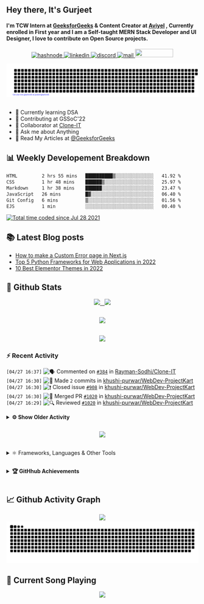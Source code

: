 ## Hey there, It's Gurjeet
#### I'm TCW Intern at [GeeksforGeeks](https://www.geeksforgeeks.org/) & Content Creator at [Aviyel](https://aviyel.com/discussions) , Currently enrolled in First year and I am a Self-taught MERN Stack Developer and UI Designer, I love to contribute on Open Source projects. 

<p align="center">
    <a href="https://gurjeet.hashnode.dev/" target="_blank">
    <img src="https://img.shields.io/badge/@gurjeetsingh-5C87FE?style=for-the-badge&logo=hashnode&logoColor=white" width="130" height="22" alt="hashnode">
    <a href="https://www.linkedin.com/in/gurjeet-singh-virdee-25a476199/" target="_blank">
    <img src="https://img.shields.io/badge/Gurjeet%20Singh%20Virdee-1976D2?style=for-the-badge&logo=linkedin&logoColor=white" width="150" height="22" alt="linkedin">
    <a href="https://discordapp.com/users/916597112882495510" target="_blank">
    <img src="https://img.shields.io/badge/@Guri-5865F2?style=for-the-badge&logo=discord&logoColor=white" width="80" height="22" alt="discord">
    <a href="https://leetcode.com/gurjeetsinghvirdee/" target="_blank">
    <img src="https://img.shields.io/badge/@gurjeetsinghvirdee-FFA116?style=for-the-badge&logo=leetcode&logoColor=white" width="150" height="22" alt="mail">
    <a href = "mailto: gurjeetsinghvirdee@gmail.com" target="_blank"><img src="https://img.shields.io/badge/Say, Hello-D74E43?style=for-the-badge&logo=gmail&logoColor=white" width="100" height="22"></a>
 </p>
 
<p align="center">
    <img src="https://github.com/gurjeetsinghvirdee/gurjeetsinghvirdee/blob/main/gitartwork.svg" />
</p>    
   
 
##         
        
<ul align="left">
  <li> 🏫 Currently learning DSA </li>
  <li> 💜 Contributing at GSSoC'22 </li>
  <li> 🤝 Collaborator at <a href="https://github.com/Rayman-Sodhi/Clone-IT"> Clone-IT </a></li>
  <li> 💬 Ask me about Anything </li>
  <li> 📕 Read My Articles at 
   <a href="https://auth.geeksforgeeks.org/user/gurjeetsinghvirdee/articles" target="_blank">@GeeksforGeeks</a>
 </li>
</ul>  
        
##        
  
## 📊 Weekly Developement Breakdown
  
<!--START_SECTION:waka-->

```text
HTML         2 hrs 55 mins   ██████████▒░░░░░░░░░░░░░░   41.92 %
CSS          1 hr 48 mins    ██████▒░░░░░░░░░░░░░░░░░░   25.97 %
Markdown     1 hr 38 mins    ██████░░░░░░░░░░░░░░░░░░░   23.47 %
JavaScript   26 mins         █▓░░░░░░░░░░░░░░░░░░░░░░░   06.40 %
Git Config   6 mins          ▒░░░░░░░░░░░░░░░░░░░░░░░░   01.56 %
EJS          1 min           ░░░░░░░░░░░░░░░░░░░░░░░░░   00.40 %
```

<!--END_SECTION:waka--> 

<a href="https://wakatime.com/@ff7098eb-56b3-4619-bbbb-86aad0fce365"><img src="https://wakatime.com/badge/user/ff7098eb-56b3-4619-bbbb-86aad0fce365.svg?style=for-the-badge" alt="Total time coded since Jul 28 2021" /></a>
  
    
## 📚 Latest Blog posts
<!-- BLOG-POST-LIST:START -->
- [How to make a Custom Error page in Next.js](https://gurjeet.hashnode.dev/how-to-make-a-custom-error-page-in-nextjs)
- [Top 5 Python Frameworks for Web Applications in 2022](https://gurjeet.hashnode.dev/top-5-python-frameworks-for-web-applications-in-2022)
- [10 Best Elementor Themes in 2022](https://gurjeet.hashnode.dev/10-best-elementor-themes-in-2022)
<!-- BLOG-POST-LIST:END -->  
  
##
        
## 💫 Github Stats
        
<div align="center">
 <a href="https://github-readme-streak-stats.herokuapp.com/?user=gurjeetsinghvirdee&theme=synthwave" target="_blank">
   <img width="45%" src="https://github-readme-streak-stats.herokuapp.com/?user=gurjeetsinghvirdee&theme=synthwave" /> &nbsp;
 </a>
    
 <a href="https://github-readme-stats.vercel.app/api?username=gurjeetsinghvirdee&show_icons=true&theme=synthwave&include_all_commits=true" target="_blank">
  <img width="45%" src="https://github-readme-stats.vercel.app/api?username=gurjeetsinghvirdee&show_icons=true&theme=synthwave&include_all_commits=true" />
 </a>
</div>      
  
##
        
<div align="center">
   <a href="https://github-readme-stats.vercel.app/api/top-langs/?username=gurjeetsinghvirdee&layout=compact&hide=html&theme=synthwave" target="_blank">
       <img width="43%" src="https://github-readme-stats.vercel.app/api/top-langs/?username=gurjeetsinghvirdee&layout=compact&&theme=synthwave" />  
   </a> 
</div>   

##        
  
<p align="center">
  <img src="https://github-profile-summary-cards.vercel.app/api/cards/profile-details?username=gurjeetsinghvirdee&theme=dracula&hide_border=true" />
</p>
        
### ⚡ Recent Activity     
        
<!--START_SECTION:activity-->  
`[04/27 16:37]` <img alt="🗣" src="https://github.com/cheesits456/github-activity-readme/raw/master/icons/comment.png" align="top" height="18"> Commented on [`#384`](https://github.com//Rayman-Sodhi/Clone-IT/issues/384 'Food Panda Website Clone') in [Rayman-Sodhi/Clone-IT](https://github.com/Rayman-Sodhi/Clone-IT)  
`[04/27 16:30]` <img alt="📝" src="https://github.com/cheesits456/github-activity-readme/raw/master/icons/commit.png" align="top" height="18"> Made `2` commits in [khushi-purwar/WebDev-ProjectKart](https://github.com/khushi-purwar/WebDev-ProjectKart)  
`[04/27 16:30]` <img alt="❗️" src="https://github.com/cheesits456/github-activity-readme/raw/master/icons/issue.png" align="top" height="18"> Closed issue [`#908`](https://github.com//khushi-purwar/WebDev-ProjectKart/issues/908 'Coursera Clone') in [khushi-purwar/WebDev-ProjectKart](https://github.com/khushi-purwar/WebDev-ProjectKart)  
`[04/27 16:30]` <img alt="🎉" src="https://github.com/cheesits456/github-activity-readme/raw/master/icons/merge.png" align="top" height="18"> Merged PR [`#1020`](https://github.com//khushi-purwar/WebDev-ProjectKart/pull/1020 'Added Coursera_Clone Files') in [khushi-purwar/WebDev-ProjectKart](https://github.com/khushi-purwar/WebDev-ProjectKart)  
`[04/27 16:29]` <img alt="🔍" src="https://github.com/cheesits456/github-activity-readme/raw/master/icons/review.png" align="top" height="18"> Reviewed [`#1020`](https://github.com//khushi-purwar/WebDev-ProjectKart/pull/1020 'Added Coursera_Clone Files') in [khushi-purwar/WebDev-ProjectKart](https://github.com/khushi-purwar/WebDev-ProjectKart)  

<details><summary><b> ⚙️ Show Older Activity</b></summary>

`[04/27 16:00]` <img alt="📝" src="https://github.com/cheesits456/github-activity-readme/raw/master/icons/commit.png" align="top" height="18"> Made `3` commits in [khushi-purwar/WebDev-ProjectKart](https://github.com/khushi-purwar/WebDev-ProjectKart)  
`[04/27 16:00]` <img alt="❗️" src="https://github.com/cheesits456/github-activity-readme/raw/master/icons/issue.png" align="top" height="18"> Closed issue [`#1001`](https://github.com//khushi-purwar/WebDev-ProjectKart/issues/1001 'online group chat application') in [khushi-purwar/WebDev-ProjectKart](https://github.com/khushi-purwar/WebDev-ProjectKart)  
`[04/27 16:00]` <img alt="🎉" src="https://github.com/cheesits456/github-activity-readme/raw/master/icons/merge.png" align="top" height="18"> Merged PR [`#1016`](https://github.com//khushi-purwar/WebDev-ProjectKart/pull/1016 'Realtime web chat application') in [khushi-purwar/WebDev-ProjectKart](https://github.com/khushi-purwar/WebDev-ProjectKart)  
`[04/27 15:59]` <img alt="🔍" src="https://github.com/cheesits456/github-activity-readme/raw/master/icons/review.png" align="top" height="18"> Reviewed [`#1016`](https://github.com//khushi-purwar/WebDev-ProjectKart/pull/1016 'Realtime web chat application') in [khushi-purwar/WebDev-ProjectKart](https://github.com/khushi-purwar/WebDev-ProjectKart)  
`[04/27 15:53]` <img alt="📝" src="https://github.com/cheesits456/github-activity-readme/raw/master/icons/commit.png" align="top" height="18"> Made `10` commits in [khushi-purwar/WebDev-ProjectKart](https://github.com/khushi-purwar/WebDev-ProjectKart)  
`[04/27 15:53]` <img alt="❗️" src="https://github.com/cheesits456/github-activity-readme/raw/master/icons/issue.png" align="top" height="18"> Closed issue [`#979`](https://github.com//khushi-purwar/WebDev-ProjectKart/issues/979 'Image-editor in JavaScript') in [khushi-purwar/WebDev-ProjectKart](https://github.com/khushi-purwar/WebDev-ProjectKart)  
`[04/27 15:53]` <img alt="🎉" src="https://github.com/cheesits456/github-activity-readme/raw/master/icons/merge.png" align="top" height="18"> Merged PR [`#1006`](https://github.com//khushi-purwar/WebDev-ProjectKart/pull/1006 'Image-Editor-In JS') in [khushi-purwar/WebDev-ProjectKart](https://github.com/khushi-purwar/WebDev-ProjectKart)  
`[04/27 15:52]` <img alt="🔍" src="https://github.com/cheesits456/github-activity-readme/raw/master/icons/review.png" align="top" height="18"> Reviewed [`#1006`](https://github.com//khushi-purwar/WebDev-ProjectKart/pull/1006 'Image-Editor-In JS') in [khushi-purwar/WebDev-ProjectKart](https://github.com/khushi-purwar/WebDev-ProjectKart)  
`[04/27 15:52]` <img alt="❌" src="https://github.com/cheesits456/github-activity-readme/raw/master/icons/pr-close.png" align="top" height="18"> Reopened PR [`#1006`](https://github.com//khushi-purwar/WebDev-ProjectKart/pull/1006 'Image-Editor-In JS') in [khushi-purwar/WebDev-ProjectKart](https://github.com/khushi-purwar/WebDev-ProjectKart)  
`[04/27 06:05]` <img alt="📝" src="https://github.com/cheesits456/github-activity-readme/raw/master/icons/commit.png" align="top" height="18"> Made `2` commits in [khushi-purwar/WebDev-ProjectKart](https://github.com/khushi-purwar/WebDev-ProjectKart)  
`[04/27 06:05]` <img alt="🎉" src="https://github.com/cheesits456/github-activity-readme/raw/master/icons/merge.png" align="top" height="18"> Merged PR [`#1013`](https://github.com//khushi-purwar/WebDev-ProjectKart/pull/1013 'feat: thumbnail downloader added') in [khushi-purwar/WebDev-ProjectKart](https://github.com/khushi-purwar/WebDev-ProjectKart)  
`[04/27 06:05]` <img alt="❗️" src="https://github.com/cheesits456/github-activity-readme/raw/master/icons/issue.png" align="top" height="18"> Closed issue [`#1005`](https://github.com//khushi-purwar/WebDev-ProjectKart/issues/1005 'YouTube Thumbnail Downloader') in [khushi-purwar/WebDev-ProjectKart](https://github.com/khushi-purwar/WebDev-ProjectKart)  
`[04/27 06:05]` <img alt="🔍" src="https://github.com/cheesits456/github-activity-readme/raw/master/icons/review.png" align="top" height="18"> Reviewed [`#1013`](https://github.com//khushi-purwar/WebDev-ProjectKart/pull/1013 'feat: thumbnail downloader added') in [khushi-purwar/WebDev-ProjectKart](https://github.com/khushi-purwar/WebDev-ProjectKart)  
`[04/27 06:02]` <img alt="📝" src="https://github.com/cheesits456/github-activity-readme/raw/master/icons/commit.png" align="top" height="18"> Made `11` commits in [khushi-purwar/WebDev-ProjectKart](https://github.com/khushi-purwar/WebDev-ProjectKart)  
`[04/27 06:02]` <img alt="🎉" src="https://github.com/cheesits456/github-activity-readme/raw/master/icons/merge.png" align="top" height="18"> Merged PR [`#1012`](https://github.com//khushi-purwar/WebDev-ProjectKart/pull/1012 'Added Armstrong Number Checker') in [khushi-purwar/WebDev-ProjectKart](https://github.com/khushi-purwar/WebDev-ProjectKart)  
`[04/27 06:02]` <img alt="❗️" src="https://github.com/cheesits456/github-activity-readme/raw/master/icons/issue.png" align="top" height="18"> Closed issue [`#991`](https://github.com//khushi-purwar/WebDev-ProjectKart/issues/991 'Adding an Armstrong Number Checker') in [khushi-purwar/WebDev-ProjectKart](https://github.com/khushi-purwar/WebDev-ProjectKart)  
`[04/27 06:02]` <img alt="🔍" src="https://github.com/cheesits456/github-activity-readme/raw/master/icons/review.png" align="top" height="18"> Reviewed [`#1012`](https://github.com//khushi-purwar/WebDev-ProjectKart/pull/1012 'Added Armstrong Number Checker') in [khushi-purwar/WebDev-ProjectKart](https://github.com/khushi-purwar/WebDev-ProjectKart)  
`[04/27 05:04]` <img alt="🗣" src="https://github.com/cheesits456/github-activity-readme/raw/master/icons/comment.png" align="top" height="18"> Commented on [`#640`](https://github.com//khushi-purwar/WebDev-ProjectKart/issues/640 'Added Video Player') in [khushi-purwar/WebDev-ProjectKart](https://github.com/khushi-purwar/WebDev-ProjectKart)  
`[04/27 04:48]` <img alt="❗️" src="https://github.com/cheesits456/github-activity-readme/raw/master/icons/issue.png" align="top" height="18"> Opened issue [`#34`](https://github.com//ZeroOctave/ZeroOctave.github.io/issues/34 'Please invite me to the GitHub Community Organization') in [ZeroOctave/ZeroOctave.github.io](https://github.com/ZeroOctave/ZeroOctave.github.io)  
`[04/26 22:35]` <img alt="📝" src="https://github.com/cheesits456/github-activity-readme/raw/master/icons/commit.png" align="top" height="18"> Made `23` commits in [gurjeetsinghvirdee/gssoc-website-new](https://github.com/gurjeetsinghvirdee/gssoc-website-new)  
`[04/26 22:29]` <img alt="✅" src="https://github.com/cheesits456/github-activity-readme/raw/master/icons/pr-open.png" align="top" height="18"> Opened PR [`#82`](https://github.com//girlscript/gssoc-website-new/pull/82 'Created Blog page') in [girlscript/gssoc-website-new](https://github.com/girlscript/gssoc-website-new)  
`[04/26 22:27]` <img alt="📝" src="https://github.com/cheesits456/github-activity-readme/raw/master/icons/commit.png" align="top" height="18"> Made `1` commit in [gurjeetsinghvirdee/gssoc-website-new](https://github.com/gurjeetsinghvirdee/gssoc-website-new)  
`[04/26 22:26]` <img alt="📂" src="https://github.com/cheesits456/github-activity-readme/raw/master/icons/create-branch.png" align="top" height="18"> Created branch [`blog`](https://github.com/gurjeetsinghvirdee/gssoc-website-new/tree/blog) in [gurjeetsinghvirdee/gssoc-website-new](https://github.com/gurjeetsinghvirdee/gssoc-website-new)  
`[04/26 20:44]` <img alt="✅" src="https://github.com/cheesits456/github-activity-readme/raw/master/icons/pr-open.png" align="top" height="18"> Opened PR [`#94`](https://github.com//geekymeeky/e-bureau/pull/94 'Chatbot Added') in [geekymeeky/e-bureau](https://github.com/geekymeeky/e-bureau)  
`[04/26 20:40]` <img alt="📂" src="https://github.com/cheesits456/github-activity-readme/raw/master/icons/create-branch.png" align="top" height="18"> Created branch [`patch-chat`](https://github.com/gurjeetsinghvirdee/e-bureau/tree/patch-chat) in [gurjeetsinghvirdee/e-bureau](https://github.com/gurjeetsinghvirdee/e-bureau)  
`[04/26 20:09]` <img alt="📝" src="https://github.com/cheesits456/github-activity-readme/raw/master/icons/commit.png" align="top" height="18"> Made `8` commits in [gurjeetsinghvirdee/gssoc-website-new](https://github.com/gurjeetsinghvirdee/gssoc-website-new)  
`[04/26 19:57]` <img alt="📝" src="https://github.com/cheesits456/github-activity-readme/raw/master/icons/commit.png" align="top" height="18"> Made `2` commits in [gurjeetsinghvirdee/e-bureau](https://github.com/gurjeetsinghvirdee/e-bureau)  
`[04/26 19:57]` <img alt="🎉" src="https://github.com/cheesits456/github-activity-readme/raw/master/icons/merge.png" align="top" height="18"> Merged PR [`#1`](https://github.com//gurjeetsinghvirdee/e-bureau/pull/1 '[ImgBot] Optimize images') in [gurjeetsinghvirdee/e-bureau](https://github.com/gurjeetsinghvirdee/e-bureau)  
`[04/26 19:53]` <img alt="📝" src="https://github.com/cheesits456/github-activity-readme/raw/master/icons/commit.png" align="top" height="18"> Made `6` commits in [gurjeetsinghvirdee/e-bureau](https://github.com/gurjeetsinghvirdee/e-bureau)  
`[04/26 19:12]` <img alt="🗣" src="https://github.com/cheesits456/github-activity-readme/raw/master/icons/comment.png" align="top" height="18"> Commented on [`#132`](https://github.com//Rayman-Sodhi/Clone-IT/issues/132 'Behance clone') in [Rayman-Sodhi/Clone-IT](https://github.com/Rayman-Sodhi/Clone-IT)  
`[04/26 19:01]` <img alt="🗣" src="https://github.com/cheesits456/github-activity-readme/raw/master/icons/comment.png" align="top" height="18"> Commented on [`#640`](https://github.com//khushi-purwar/WebDev-ProjectKart/issues/640 'Added Video Player') in [khushi-purwar/WebDev-ProjectKart](https://github.com/khushi-purwar/WebDev-ProjectKart)  
`[04/26 18:31]` <img alt="🗣" src="https://github.com/cheesits456/github-activity-readme/raw/master/icons/comment.png" align="top" height="18"> Commented on [`#1011`](https://github.com//khushi-purwar/WebDev-ProjectKart/issues/1011 'files added') in [khushi-purwar/WebDev-ProjectKart](https://github.com/khushi-purwar/WebDev-ProjectKart)  
`[04/26 18:31]` <img alt="📝" src="https://github.com/cheesits456/github-activity-readme/raw/master/icons/commit.png" align="top" height="18"> Made `1` commit in [gurjeetsinghvirdee/WebDev-ProjectKart](https://github.com/gurjeetsinghvirdee/WebDev-ProjectKart)  
`[04/26 18:29]` <img alt="✅" src="https://github.com/cheesits456/github-activity-readme/raw/master/icons/pr-open.png" align="top" height="18"> Opened PR [`#1011`](https://github.com//khushi-purwar/WebDev-ProjectKart/pull/1011 'files added') in [khushi-purwar/WebDev-ProjectKart](https://github.com/khushi-purwar/WebDev-ProjectKart)  
`[04/26 18:26]` <img alt="🗣" src="https://github.com/cheesits456/github-activity-readme/raw/master/icons/comment.png" align="top" height="18"> Commented on [`#1010`](https://github.com//khushi-purwar/WebDev-ProjectKart/issues/1010 'Pluralsight Clone') in [khushi-purwar/WebDev-ProjectKart](https://github.com/khushi-purwar/WebDev-ProjectKart)  
`[04/26 18:26]` <img alt="❗️" src="https://github.com/cheesits456/github-activity-readme/raw/master/icons/issue.png" align="top" height="18"> Opened issue [`#1010`](https://github.com//khushi-purwar/WebDev-ProjectKart/issues/1010 'Pluralsight Clone') in [khushi-purwar/WebDev-ProjectKart](https://github.com/khushi-purwar/WebDev-ProjectKart)  
`[04/26 18:25]` <img alt="📂" src="https://github.com/cheesits456/github-activity-readme/raw/master/icons/create-branch.png" align="top" height="18"> Created branch [`patch_plural`](https://github.com/gurjeetsinghvirdee/WebDev-ProjectKart/tree/patch_plural) in [gurjeetsinghvirdee/WebDev-ProjectKart](https://github.com/gurjeetsinghvirdee/WebDev-ProjectKart)  
`[04/26 18:09]` <img alt="📂" src="https://github.com/cheesits456/github-activity-readme/raw/master/icons/create-branch.png" align="top" height="18"> Created branch [`pluralsight`](https://github.com/gurjeetsinghvirdee/WebDev-ProjectKart/tree/pluralsight) in [gurjeetsinghvirdee/WebDev-ProjectKart](https://github.com/gurjeetsinghvirdee/WebDev-ProjectKart)  
`[04/26 17:55]` <img alt="📝" src="https://github.com/cheesits456/github-activity-readme/raw/master/icons/commit.png" align="top" height="18"> Made `14` commits in [gurjeetsinghvirdee/WebDev-ProjectKart](https://github.com/gurjeetsinghvirdee/WebDev-ProjectKart)  
`[04/26 16:33]` <img alt="🗣" src="https://github.com/cheesits456/github-activity-readme/raw/master/icons/comment.png" align="top" height="18"> Commented on [`#1006`](https://github.com//khushi-purwar/WebDev-ProjectKart/issues/1006 'Image-Editor-In JS') in [khushi-purwar/WebDev-ProjectKart](https://github.com/khushi-purwar/WebDev-ProjectKart)  
`[04/26 16:32]` <img alt="📝" src="https://github.com/cheesits456/github-activity-readme/raw/master/icons/commit.png" align="top" height="18"> Made `2` commits in [khushi-purwar/WebDev-ProjectKart](https://github.com/khushi-purwar/WebDev-ProjectKart)  
`[04/26 16:32]` <img alt="🎉" src="https://github.com/cheesits456/github-activity-readme/raw/master/icons/merge.png" align="top" height="18"> Merged PR [`#1008`](https://github.com//khushi-purwar/WebDev-ProjectKart/pull/1008 'adding epic playlist') in [khushi-purwar/WebDev-ProjectKart](https://github.com/khushi-purwar/WebDev-ProjectKart)  
`[04/26 16:32]` <img alt="❗️" src="https://github.com/cheesits456/github-activity-readme/raw/master/icons/issue.png" align="top" height="18"> Closed issue [`#987`](https://github.com//khushi-purwar/WebDev-ProjectKart/issues/987 'Epic Playlist') in [khushi-purwar/WebDev-ProjectKart](https://github.com/khushi-purwar/WebDev-ProjectKart)  
`[04/26 16:32]` <img alt="🔍" src="https://github.com/cheesits456/github-activity-readme/raw/master/icons/review.png" align="top" height="18"> Reviewed [`#1008`](https://github.com//khushi-purwar/WebDev-ProjectKart/pull/1008 'adding epic playlist') in [khushi-purwar/WebDev-ProjectKart](https://github.com/khushi-purwar/WebDev-ProjectKart)  
`[04/26 16:16]` <img alt="📝" src="https://github.com/cheesits456/github-activity-readme/raw/master/icons/commit.png" align="top" height="18"> Made `4` commits in [khushi-purwar/WebDev-ProjectKart](https://github.com/khushi-purwar/WebDev-ProjectKart)  
`[04/26 16:16]` <img alt="🎉" src="https://github.com/cheesits456/github-activity-readme/raw/master/icons/merge.png" align="top" height="18"> Merged PR [`#1003`](https://github.com//khushi-purwar/WebDev-ProjectKart/pull/1003 'Country capital page') in [khushi-purwar/WebDev-ProjectKart](https://github.com/khushi-purwar/WebDev-ProjectKart)  
`[04/26 16:16]` <img alt="❗️" src="https://github.com/cheesits456/github-activity-readme/raw/master/icons/issue.png" align="top" height="18"> Closed issue [`#959`](https://github.com//khushi-purwar/WebDev-ProjectKart/issues/959 'Country Capital Webpage') in [khushi-purwar/WebDev-ProjectKart](https://github.com/khushi-purwar/WebDev-ProjectKart)  
`[04/26 16:16]` <img alt="🔍" src="https://github.com/cheesits456/github-activity-readme/raw/master/icons/review.png" align="top" height="18"> Reviewed [`#1003`](https://github.com//khushi-purwar/WebDev-ProjectKart/pull/1003 'Country capital page') in [khushi-purwar/WebDev-ProjectKart](https://github.com/khushi-purwar/WebDev-ProjectKart)  
`[04/26 16:11]` <img alt="🗣" src="https://github.com/cheesits456/github-activity-readme/raw/master/icons/comment.png" align="top" height="18"> Commented on [`#1004`](https://github.com//khushi-purwar/WebDev-ProjectKart/issues/1004 'KFC Clone ') in [khushi-purwar/WebDev-ProjectKart](https://github.com/khushi-purwar/WebDev-ProjectKart)  
`[04/26 16:11]` <img alt="📝" src="https://github.com/cheesits456/github-activity-readme/raw/master/icons/commit.png" align="top" height="18"> Made `1` commit in [gurjeetsinghvirdee/WebDev-ProjectKart](https://github.com/gurjeetsinghvirdee/WebDev-ProjectKart)  
`[04/26 16:08]` <img alt="✅" src="https://github.com/cheesits456/github-activity-readme/raw/master/icons/pr-open.png" align="top" height="18"> Opened PR [`#1004`](https://github.com//khushi-purwar/WebDev-ProjectKart/pull/1004 'KFC Clone ') in [khushi-purwar/WebDev-ProjectKart](https://github.com/khushi-purwar/WebDev-ProjectKart)  
`[04/26 16:03]` <img alt="📝" src="https://github.com/cheesits456/github-activity-readme/raw/master/icons/commit.png" align="top" height="18"> Made `1` commit in [gurjeetsinghvirdee/WebDev-ProjectKart](https://github.com/gurjeetsinghvirdee/WebDev-ProjectKart)  
`[04/26 16:01]` <img alt="📂" src="https://github.com/cheesits456/github-activity-readme/raw/master/icons/create-branch.png" align="top" height="18"> Created branch [`kfc`](https://github.com/gurjeetsinghvirdee/WebDev-ProjectKart/tree/kfc) in [gurjeetsinghvirdee/WebDev-ProjectKart](https://github.com/gurjeetsinghvirdee/WebDev-ProjectKart)  
`[04/26 15:55]` <img alt="🗣" src="https://github.com/cheesits456/github-activity-readme/raw/master/icons/comment.png" align="top" height="18"> Commented on [`#1002`](https://github.com//khushi-purwar/WebDev-ProjectKart/issues/1002 'KFC Clone') in [khushi-purwar/WebDev-ProjectKart](https://github.com/khushi-purwar/WebDev-ProjectKart)  
`[04/26 15:55]` <img alt="❗️" src="https://github.com/cheesits456/github-activity-readme/raw/master/icons/issue.png" align="top" height="18"> Opened issue [`#1002`](https://github.com//khushi-purwar/WebDev-ProjectKart/issues/1002 'KFC Clone') in [khushi-purwar/WebDev-ProjectKart](https://github.com/khushi-purwar/WebDev-ProjectKart)  
`[04/26 15:33]` <img alt="🗣" src="https://github.com/cheesits456/github-activity-readme/raw/master/icons/comment.png" align="top" height="18"> Commented on [`#999`](https://github.com//khushi-purwar/WebDev-ProjectKart/issues/999 'Zoom Clone') in [khushi-purwar/WebDev-ProjectKart](https://github.com/khushi-purwar/WebDev-ProjectKart)  
`[04/26 15:31]` <img alt="📝" src="https://github.com/cheesits456/github-activity-readme/raw/master/icons/commit.png" align="top" height="18"> Made `1` commit in [gurjeetsinghvirdee/WebDev-ProjectKart](https://github.com/gurjeetsinghvirdee/WebDev-ProjectKart)  
`[04/26 15:30]` <img alt="✅" src="https://github.com/cheesits456/github-activity-readme/raw/master/icons/pr-open.png" align="top" height="18"> Opened PR [`#999`](https://github.com//khushi-purwar/WebDev-ProjectKart/pull/999 'Zoom Clone') in [khushi-purwar/WebDev-ProjectKart](https://github.com/khushi-purwar/WebDev-ProjectKart)  
`[04/26 15:24]` <img alt="📝" src="https://github.com/cheesits456/github-activity-readme/raw/master/icons/commit.png" align="top" height="18"> Made `1` commit in [gurjeetsinghvirdee/WebDev-ProjectKart](https://github.com/gurjeetsinghvirdee/WebDev-ProjectKart)  
`[04/26 15:20]` <img alt="📂" src="https://github.com/cheesits456/github-activity-readme/raw/master/icons/create-branch.png" align="top" height="18"> Created branch [`patch__new`](https://github.com/gurjeetsinghvirdee/WebDev-ProjectKart/tree/patch__new) in [gurjeetsinghvirdee/WebDev-ProjectKart](https://github.com/gurjeetsinghvirdee/WebDev-ProjectKart)  
`[04/26 14:34]` <img alt="❌" src="https://github.com/cheesits456/github-activity-readme/raw/master/icons/delete.png" align="top" height="18"> Deleted `zoom_clone` from [gurjeetsinghvirdee/WebDev-ProjectKart](https://github.com/gurjeetsinghvirdee/WebDev-ProjectKart)  
`[04/26 14:34]` <img alt="❌" src="https://github.com/cheesits456/github-activity-readme/raw/master/icons/pr-close.png" align="top" height="18"> Closed PR [`#998`](https://github.com//khushi-purwar/WebDev-ProjectKart/pull/998 'Zoom clone ') in [khushi-purwar/WebDev-ProjectKart](https://github.com/khushi-purwar/WebDev-ProjectKart)  
`[04/26 14:32]` <img alt="📝" src="https://github.com/cheesits456/github-activity-readme/raw/master/icons/commit.png" align="top" height="18"> Made `3` commits in [gurjeetsinghvirdee/WebDev-ProjectKart](https://github.com/gurjeetsinghvirdee/WebDev-ProjectKart)  
`[04/26 14:25]` <img alt="✅" src="https://github.com/cheesits456/github-activity-readme/raw/master/icons/pr-open.png" align="top" height="18"> Opened PR [`#998`](https://github.com//khushi-purwar/WebDev-ProjectKart/pull/998 'Zoom clone ') in [khushi-purwar/WebDev-ProjectKart](https://github.com/khushi-purwar/WebDev-ProjectKart)  
`[04/26 14:24]` <img alt="📂" src="https://github.com/cheesits456/github-activity-readme/raw/master/icons/create-branch.png" align="top" height="18"> Created branch [`zoom_clone`](https://github.com/gurjeetsinghvirdee/WebDev-ProjectKart/tree/zoom_clone) in [gurjeetsinghvirdee/WebDev-ProjectKart](https://github.com/gurjeetsinghvirdee/WebDev-ProjectKart)  
`[04/26 14:17]` <img alt="📝" src="https://github.com/cheesits456/github-activity-readme/raw/master/icons/commit.png" align="top" height="18"> Made `3` commits in [gurjeetsinghvirdee/WebDev-ProjectKart](https://github.com/gurjeetsinghvirdee/WebDev-ProjectKart)  
`[04/26 13:27]` <img alt="🎉" src="https://github.com/cheesits456/github-activity-readme/raw/master/icons/merge.png" align="top" height="18"> Merged PR [`#994`](https://github.com//khushi-purwar/WebDev-ProjectKart/pull/994 'Added Photopea_Clone files') in [khushi-purwar/WebDev-ProjectKart](https://github.com/khushi-purwar/WebDev-ProjectKart)  
`[04/26 13:27]` <img alt="❗️" src="https://github.com/cheesits456/github-activity-readme/raw/master/icons/issue.png" align="top" height="18"> Closed issue [`#907`](https://github.com//khushi-purwar/WebDev-ProjectKart/issues/907 'Photopea Clone') in [khushi-purwar/WebDev-ProjectKart](https://github.com/khushi-purwar/WebDev-ProjectKart)  
`[04/26 13:27]` <img alt="📝" src="https://github.com/cheesits456/github-activity-readme/raw/master/icons/commit.png" align="top" height="18"> Made `2` commits in [khushi-purwar/WebDev-ProjectKart](https://github.com/khushi-purwar/WebDev-ProjectKart)  
`[04/26 13:18]` <img alt="📝" src="https://github.com/cheesits456/github-activity-readme/raw/master/icons/commit.png" align="top" height="18"> Made `6` commits in [gurjeetsinghvirdee/WebDev-ProjectKart](https://github.com/gurjeetsinghvirdee/WebDev-ProjectKart)  
`[04/26 13:17]` <img alt="❗️" src="https://github.com/cheesits456/github-activity-readme/raw/master/icons/issue.png" align="top" height="18"> Closed issue [`#43`](https://github.com//khushi-purwar/WebDev-ProjectKart/issues/43 'Student Grade Calculator') in [khushi-purwar/WebDev-ProjectKart](https://github.com/khushi-purwar/WebDev-ProjectKart)  
`[04/26 13:17]` <img alt="📝" src="https://github.com/cheesits456/github-activity-readme/raw/master/icons/commit.png" align="top" height="18"> Made `854` commits in [BhoomikaSahu/WebDev-ProjectKart](https://github.com/BhoomikaSahu/WebDev-ProjectKart)  
`[04/26 13:17]` <img alt="📝" src="https://github.com/cheesits456/github-activity-readme/raw/master/icons/commit.png" align="top" height="18"> Made `3` commits in [khushi-purwar/WebDev-ProjectKart](https://github.com/khushi-purwar/WebDev-ProjectKart)  
`[04/26 13:17]` <img alt="❗️" src="https://github.com/cheesits456/github-activity-readme/raw/master/icons/issue.png" align="top" height="18"> Closed issue [`#39`](https://github.com//khushi-purwar/WebDev-ProjectKart/issues/39 'I want to add a react project which contains top 5 Coding platforms. ') in [khushi-purwar/WebDev-ProjectKart](https://github.com/khushi-purwar/WebDev-ProjectKart)  
`[04/26 13:17]` <img alt="🎉" src="https://github.com/cheesits456/github-activity-readme/raw/master/icons/merge.png" align="top" height="18"> Merged PR [`#855`](https://github.com//khushi-purwar/WebDev-ProjectKart/pull/855 'Sorry for delay, I have added my project (Coding-platform-app). Please review it and accept it if it\'s fine.') in [khushi-purwar/WebDev-ProjectKart](https://github.com/khushi-purwar/WebDev-ProjectKart)  
`[04/26 13:16]` <img alt="🔍" src="https://github.com/cheesits456/github-activity-readme/raw/master/icons/review.png" align="top" height="18"> Reviewed [`#855`](https://github.com//khushi-purwar/WebDev-ProjectKart/pull/855 'Sorry for delay, I have added my project (Coding-platform-app). Please review it and accept it if it\'s fine.') in [khushi-purwar/WebDev-ProjectKart](https://github.com/khushi-purwar/WebDev-ProjectKart)  
`[04/26 13:13]` <img alt="❗️" src="https://github.com/cheesits456/github-activity-readme/raw/master/icons/issue.png" align="top" height="18"> Closed issue [`#37`](https://github.com//khushi-purwar/WebDev-ProjectKart/issues/37 'Portfolio Website') in [khushi-purwar/WebDev-ProjectKart](https://github.com/khushi-purwar/WebDev-ProjectKart)  
`[04/26 13:13]` <img alt="❗️" src="https://github.com/cheesits456/github-activity-readme/raw/master/icons/issue.png" align="top" height="18"> Closed issue [`#31`](https://github.com//khushi-purwar/WebDev-ProjectKart/issues/31 'URL Shortening page') in [khushi-purwar/WebDev-ProjectKart](https://github.com/khushi-purwar/WebDev-ProjectKart)  
`[04/26 13:13]` <img alt="❗️" src="https://github.com/cheesits456/github-activity-readme/raw/master/icons/issue.png" align="top" height="18"> Closed issue [`#2`](https://github.com//khushi-purwar/WebDev-ProjectKart/issues/2 'Landing Page') in [khushi-purwar/WebDev-ProjectKart](https://github.com/khushi-purwar/WebDev-ProjectKart)  
`[04/26 13:09]` <img alt="❗️" src="https://github.com/cheesits456/github-activity-readme/raw/master/icons/issue.png" align="top" height="18"> Closed issue [`#40`](https://github.com//khushi-purwar/WebDev-ProjectKart/issues/40 'Changing UI of index.html page') in [khushi-purwar/WebDev-ProjectKart](https://github.com/khushi-purwar/WebDev-ProjectKart)  
`[04/26 13:05]` <img alt="🔍" src="https://github.com/cheesits456/github-activity-readme/raw/master/icons/review.png" align="top" height="18"> Reviewed [`#981`](https://github.com//khushi-purwar/WebDev-ProjectKart/pull/981 'Added O\'reilly Cloned Website') in [khushi-purwar/WebDev-ProjectKart](https://github.com/khushi-purwar/WebDev-ProjectKart)  
`[04/26 13:04]` <img alt="🔍" src="https://github.com/cheesits456/github-activity-readme/raw/master/icons/review.png" align="top" height="18"> Reviewed [`#980`](https://github.com//khushi-purwar/WebDev-ProjectKart/pull/980 'Added Unilever Website Clone') in [khushi-purwar/WebDev-ProjectKart](https://github.com/khushi-purwar/WebDev-ProjectKart)  
`[04/26 13:03]` <img alt="🔍" src="https://github.com/cheesits456/github-activity-readme/raw/master/icons/review.png" align="top" height="18"> Reviewed [`#983`](https://github.com//khushi-purwar/WebDev-ProjectKart/pull/983 'Added .xyz Website Clone') in [khushi-purwar/WebDev-ProjectKart](https://github.com/khushi-purwar/WebDev-ProjectKart)  
`[04/26 13:02]` <img alt="🔍" src="https://github.com/cheesits456/github-activity-readme/raw/master/icons/review.png" align="top" height="18"> Reviewed [`#982`](https://github.com//khushi-purwar/WebDev-ProjectKart/pull/982 'Added DataCamp Cloned Website') in [khushi-purwar/WebDev-ProjectKart](https://github.com/khushi-purwar/WebDev-ProjectKart)  
`[04/26 13:00]` <img alt="🔍" src="https://github.com/cheesits456/github-activity-readme/raw/master/icons/review.png" align="top" height="18"> Reviewed [`#994`](https://github.com//khushi-purwar/WebDev-ProjectKart/pull/994 'Added Photopea_Clone files') in [khushi-purwar/WebDev-ProjectKart](https://github.com/khushi-purwar/WebDev-ProjectKart)  
`[04/26 12:59]` <img alt="🎉" src="https://github.com/cheesits456/github-activity-readme/raw/master/icons/merge.png" align="top" height="18"> Merged PR [`#977`](https://github.com//khushi-purwar/WebDev-ProjectKart/pull/977 'Calculate EMI🧮') in [khushi-purwar/WebDev-ProjectKart](https://github.com/khushi-purwar/WebDev-ProjectKart)  
`[04/26 12:59]` <img alt="📝" src="https://github.com/cheesits456/github-activity-readme/raw/master/icons/commit.png" align="top" height="18"> Made `3` commits in [khushi-purwar/WebDev-ProjectKart](https://github.com/khushi-purwar/WebDev-ProjectKart)  
`[04/26 12:59]` <img alt="❗️" src="https://github.com/cheesits456/github-activity-readme/raw/master/icons/issue.png" align="top" height="18"> Closed issue [`#926`](https://github.com//khushi-purwar/WebDev-ProjectKart/issues/926 'EMI Calculator') in [khushi-purwar/WebDev-ProjectKart](https://github.com/khushi-purwar/WebDev-ProjectKart)  
`[04/26 12:59]` <img alt="🔍" src="https://github.com/cheesits456/github-activity-readme/raw/master/icons/review.png" align="top" height="18"> Reviewed [`#977`](https://github.com//khushi-purwar/WebDev-ProjectKart/pull/977 'Calculate EMI🧮') in [khushi-purwar/WebDev-ProjectKart](https://github.com/khushi-purwar/WebDev-ProjectKart)  
`[04/26 12:58]` <img alt="📝" src="https://github.com/cheesits456/github-activity-readme/raw/master/icons/commit.png" align="top" height="18"> Made `11` commits in [gurjeetsinghvirdee/WebDev-ProjectKart](https://github.com/gurjeetsinghvirdee/WebDev-ProjectKart)  
`[04/26 09:02]` <img alt="🗣" src="https://github.com/cheesits456/github-activity-readme/raw/master/icons/comment.png" align="top" height="18"> Commented on [`#342`](https://github.com//Rayman-Sodhi/Clone-IT/issues/342 'Tumblr clone') in [Rayman-Sodhi/Clone-IT](https://github.com/Rayman-Sodhi/Clone-IT)  
`[04/25 18:45]` <img alt="🗣" src="https://github.com/cheesits456/github-activity-readme/raw/master/icons/comment.png" align="top" height="18"> Commented on [`#990`](https://github.com//khushi-purwar/WebDev-ProjectKart/issues/990 'alumni tracking system') in [khushi-purwar/WebDev-ProjectKart](https://github.com/khushi-purwar/WebDev-ProjectKart)  
`[04/25 18:29]` <img alt="📝" src="https://github.com/cheesits456/github-activity-readme/raw/master/icons/commit.png" align="top" height="18"> Made `2` commits in [khushi-purwar/WebDev-ProjectKart](https://github.com/khushi-purwar/WebDev-ProjectKart)  
`[04/25 18:29]` <img alt="🎉" src="https://github.com/cheesits456/github-activity-readme/raw/master/icons/merge.png" align="top" height="18"> Merged PR [`#990`](https://github.com//khushi-purwar/WebDev-ProjectKart/pull/990 'alumni tracking system') in [khushi-purwar/WebDev-ProjectKart](https://github.com/khushi-purwar/WebDev-ProjectKart)  
`[04/25 18:29]` <img alt="❗️" src="https://github.com/cheesits456/github-activity-readme/raw/master/icons/issue.png" align="top" height="18"> Closed issue [`#989`](https://github.com//khushi-purwar/WebDev-ProjectKart/issues/989 'Alumni Tracking System') in [khushi-purwar/WebDev-ProjectKart](https://github.com/khushi-purwar/WebDev-ProjectKart)  
`[04/25 18:29]` <img alt="🔍" src="https://github.com/cheesits456/github-activity-readme/raw/master/icons/review.png" align="top" height="18"> Reviewed [`#990`](https://github.com//khushi-purwar/WebDev-ProjectKart/pull/990 'alumni tracking system') in [khushi-purwar/WebDev-ProjectKart](https://github.com/khushi-purwar/WebDev-ProjectKart)  
`[04/25 18:18]` <img alt="📝" src="https://github.com/cheesits456/github-activity-readme/raw/master/icons/commit.png" align="top" height="18"> Made `2` commits in [khushi-purwar/WebDev-ProjectKart](https://github.com/khushi-purwar/WebDev-ProjectKart)  
`[04/25 18:18]` <img alt="🎉" src="https://github.com/cheesits456/github-activity-readme/raw/master/icons/merge.png" align="top" height="18"> Merged PR [`#988`](https://github.com//khushi-purwar/WebDev-ProjectKart/pull/988 'Added user-profile-page') in [khushi-purwar/WebDev-ProjectKart](https://github.com/khushi-purwar/WebDev-ProjectKart)  
`[04/25 18:18]` <img alt="❗️" src="https://github.com/cheesits456/github-activity-readme/raw/master/icons/issue.png" align="top" height="18"> Closed issue [`#984`](https://github.com//khushi-purwar/WebDev-ProjectKart/issues/984 'Profile Page for Mobile Screen') in [khushi-purwar/WebDev-ProjectKart](https://github.com/khushi-purwar/WebDev-ProjectKart)  
`[04/25 18:17]` <img alt="🔍" src="https://github.com/cheesits456/github-activity-readme/raw/master/icons/review.png" align="top" height="18"> Reviewed [`#988`](https://github.com//khushi-purwar/WebDev-ProjectKart/pull/988 'Added user-profile-page') in [khushi-purwar/WebDev-ProjectKart](https://github.com/khushi-purwar/WebDev-ProjectKart)  
`[04/25 17:56]` <img alt="📝" src="https://github.com/cheesits456/github-activity-readme/raw/master/icons/commit.png" align="top" height="18"> Made `5` commits in [khushi-purwar/WebDev-ProjectKart](https://github.com/khushi-purwar/WebDev-ProjectKart)  
`[04/25 17:56]` <img alt="🎉" src="https://github.com/cheesits456/github-activity-readme/raw/master/icons/merge.png" align="top" height="18"> Merged PR [`#985`](https://github.com//khushi-purwar/WebDev-ProjectKart/pull/985 'Added Tower of Hanoi Game') in [khushi-purwar/WebDev-ProjectKart](https://github.com/khushi-purwar/WebDev-ProjectKart)  
`[04/25 17:56]` <img alt="❗️" src="https://github.com/cheesits456/github-activity-readme/raw/master/icons/issue.png" align="top" height="18"> Closed issue [`#692`](https://github.com//khushi-purwar/WebDev-ProjectKart/issues/692 'Adding Tower of Hanoi Game') in [khushi-purwar/WebDev-ProjectKart](https://github.com/khushi-purwar/WebDev-ProjectKart)  
`[04/25 17:56]` <img alt="🔍" src="https://github.com/cheesits456/github-activity-readme/raw/master/icons/review.png" align="top" height="18"> Reviewed [`#985`](https://github.com//khushi-purwar/WebDev-ProjectKart/pull/985 'Added Tower of Hanoi Game') in [khushi-purwar/WebDev-ProjectKart](https://github.com/khushi-purwar/WebDev-ProjectKart)  
`[04/25 17:55]` <img alt="📝" src="https://github.com/cheesits456/github-activity-readme/raw/master/icons/commit.png" align="top" height="18"> Made `2` commits in [khushi-purwar/WebDev-ProjectKart](https://github.com/khushi-purwar/WebDev-ProjectKart)  
`[04/25 17:55]` <img alt="🎉" src="https://github.com/cheesits456/github-activity-readme/raw/master/icons/merge.png" align="top" height="18"> Merged PR [`#986`](https://github.com//khushi-purwar/WebDev-ProjectKart/pull/986 'adding magic ball 8 game') in [khushi-purwar/WebDev-ProjectKart](https://github.com/khushi-purwar/WebDev-ProjectKart)  
`[04/25 17:55]` <img alt="❗️" src="https://github.com/cheesits456/github-activity-readme/raw/master/icons/issue.png" align="top" height="18"> Closed issue [`#963`](https://github.com//khushi-purwar/WebDev-ProjectKart/issues/963 'Magic Ball 8') in [khushi-purwar/WebDev-ProjectKart](https://github.com/khushi-purwar/WebDev-ProjectKart)  
`[04/25 17:55]` <img alt="🔍" src="https://github.com/cheesits456/github-activity-readme/raw/master/icons/review.png" align="top" height="18"> Reviewed [`#986`](https://github.com//khushi-purwar/WebDev-ProjectKart/pull/986 'adding magic ball 8 game') in [khushi-purwar/WebDev-ProjectKart](https://github.com/khushi-purwar/WebDev-ProjectKart)  
`[04/25 16:59]` <img alt="🗣" src="https://github.com/cheesits456/github-activity-readme/raw/master/icons/comment.png" align="top" height="18"> Commented on [`#952`](https://github.com//khushi-purwar/WebDev-ProjectKart/issues/952 'Added clone of JetBrains Website') in [khushi-purwar/WebDev-ProjectKart](https://github.com/khushi-purwar/WebDev-ProjectKart)  
`[04/25 16:52]` <img alt="🗣" src="https://github.com/cheesits456/github-activity-readme/raw/master/icons/comment.png" align="top" height="18"> Commented on [`#952`](https://github.com//khushi-purwar/WebDev-ProjectKart/issues/952 'Added clone of JetBrains Website') in [khushi-purwar/WebDev-ProjectKart](https://github.com/khushi-purwar/WebDev-ProjectKart)  
`[04/25 16:46]` <img alt="📝" src="https://github.com/cheesits456/github-activity-readme/raw/master/icons/commit.png" align="top" height="18"> Made `48` commits in [gurjeetsinghvirdee/WebDev-ProjectKart](https://github.com/gurjeetsinghvirdee/WebDev-ProjectKart)  
`[04/25 16:44]` <img alt="🗣" src="https://github.com/cheesits456/github-activity-readme/raw/master/icons/comment.png" align="top" height="18"> Commented on [`#983`](https://github.com//khushi-purwar/WebDev-ProjectKart/issues/983 'Added .xyz Website Clone') in [khushi-purwar/WebDev-ProjectKart](https://github.com/khushi-purwar/WebDev-ProjectKart)  
`[04/25 16:42]` <img alt="🗣" src="https://github.com/cheesits456/github-activity-readme/raw/master/icons/comment.png" align="top" height="18"> Commented on [`#399`](https://github.com//Rayman-Sodhi/Clone-IT/issues/399 'Added Girlscript Summer Of Code(GSSoC) Website Clone') in [Rayman-Sodhi/Clone-IT](https://github.com/Rayman-Sodhi/Clone-IT)  
`[04/25 16:41]` <img alt="📝" src="https://github.com/cheesits456/github-activity-readme/raw/master/icons/commit.png" align="top" height="18"> Made `2` commits in [Rayman-Sodhi/Clone-IT](https://github.com/Rayman-Sodhi/Clone-IT)  
`[04/25 16:41]` <img alt="🎉" src="https://github.com/cheesits456/github-activity-readme/raw/master/icons/merge.png" align="top" height="18"> Merged PR [`#415`](https://github.com//Rayman-Sodhi/Clone-IT/pull/415 'Revert "Added Girlscript Summer Of Code(GSSoC) Website Clone"') in [Rayman-Sodhi/Clone-IT](https://github.com/Rayman-Sodhi/Clone-IT)  
`[04/25 16:41]` <img alt="✅" src="https://github.com/cheesits456/github-activity-readme/raw/master/icons/pr-open.png" align="top" height="18"> Opened PR [`#415`](https://github.com//Rayman-Sodhi/Clone-IT/pull/415 'Revert "Added Girlscript Summer Of Code(GSSoC) Website Clone"') in [Rayman-Sodhi/Clone-IT](https://github.com/Rayman-Sodhi/Clone-IT)  
`[04/25 16:41]` <img alt="📂" src="https://github.com/cheesits456/github-activity-readme/raw/master/icons/create-branch.png" align="top" height="18"> Created branch [`revert-399-main`](https://github.com/Rayman-Sodhi/Clone-IT/tree/revert-399-main) in [Rayman-Sodhi/Clone-IT](https://github.com/Rayman-Sodhi/Clone-IT)  
`[04/25 16:31]` <img alt="🔍" src="https://github.com/cheesits456/github-activity-readme/raw/master/icons/review.png" align="top" height="18"> Reviewed [`#983`](https://github.com//khushi-purwar/WebDev-ProjectKart/pull/983 'Added .xyz Website Clone') in [khushi-purwar/WebDev-ProjectKart](https://github.com/khushi-purwar/WebDev-ProjectKart)  
`[04/25 16:24]` <img alt="🗣" src="https://github.com/cheesits456/github-activity-readme/raw/master/icons/comment.png" align="top" height="18"> Commented on [`#977`](https://github.com//khushi-purwar/WebDev-ProjectKart/issues/977 'Calculate EMI🧮') in [khushi-purwar/WebDev-ProjectKart](https://github.com/khushi-purwar/WebDev-ProjectKart)  
`[04/25 16:19]` <img alt="🔍" src="https://github.com/cheesits456/github-activity-readme/raw/master/icons/review.png" align="top" height="18"> Reviewed [`#977`](https://github.com//khushi-purwar/WebDev-ProjectKart/pull/977 'Calculate EMI🧮') in [khushi-purwar/WebDev-ProjectKart](https://github.com/khushi-purwar/WebDev-ProjectKart)  
`[04/25 16:19]` <img alt="🗣" src="https://github.com/cheesits456/github-activity-readme/raw/master/icons/comment.png" align="top" height="18"> Commented on [`#977`](https://github.com//khushi-purwar/WebDev-ProjectKart/issues/977 'Calculate EMI🧮') in [khushi-purwar/WebDev-ProjectKart](https://github.com/khushi-purwar/WebDev-ProjectKart)  
`[04/25 16:18]` <img alt="📝" src="https://github.com/cheesits456/github-activity-readme/raw/master/icons/commit.png" align="top" height="18"> Made `3` commits in [khushi-purwar/WebDev-ProjectKart](https://github.com/khushi-purwar/WebDev-ProjectKart)  
`[04/25 16:18]` <img alt="🎉" src="https://github.com/cheesits456/github-activity-readme/raw/master/icons/merge.png" align="top" height="18"> Merged PR [`#976`](https://github.com//khushi-purwar/WebDev-ProjectKart/pull/976 'Credit Card UI') in [khushi-purwar/WebDev-ProjectKart](https://github.com/khushi-purwar/WebDev-ProjectKart)  
`[04/25 16:18]` <img alt="❗️" src="https://github.com/cheesits456/github-activity-readme/raw/master/icons/issue.png" align="top" height="18"> Closed issue [`#927`](https://github.com//khushi-purwar/WebDev-ProjectKart/issues/927 'Credit Card UI') in [khushi-purwar/WebDev-ProjectKart](https://github.com/khushi-purwar/WebDev-ProjectKart)  
`[04/25 16:17]` <img alt="🔍" src="https://github.com/cheesits456/github-activity-readme/raw/master/icons/review.png" align="top" height="18"> Reviewed [`#976`](https://github.com//khushi-purwar/WebDev-ProjectKart/pull/976 'Credit Card UI') in [khushi-purwar/WebDev-ProjectKart](https://github.com/khushi-purwar/WebDev-ProjectKart)  
`[04/25 16:17]` <img alt="📝" src="https://github.com/cheesits456/github-activity-readme/raw/master/icons/commit.png" align="top" height="18"> Made `9` commits in [khushi-purwar/WebDev-ProjectKart](https://github.com/khushi-purwar/WebDev-ProjectKart)  
`[04/25 16:17]` <img alt="🎉" src="https://github.com/cheesits456/github-activity-readme/raw/master/icons/merge.png" align="top" height="18"> Merged PR [`#975`](https://github.com//khushi-purwar/WebDev-ProjectKart/pull/975 'Two Vertical Slider ') in [khushi-purwar/WebDev-ProjectKart](https://github.com/khushi-purwar/WebDev-ProjectKart)  
`[04/25 16:17]` <img alt="❗️" src="https://github.com/cheesits456/github-activity-readme/raw/master/icons/issue.png" align="top" height="18"> Closed issue [`#763`](https://github.com//khushi-purwar/WebDev-ProjectKart/issues/763 'Two Vertical Slider') in [khushi-purwar/WebDev-ProjectKart](https://github.com/khushi-purwar/WebDev-ProjectKart)  
`[04/25 16:17]` <img alt="🗣" src="https://github.com/cheesits456/github-activity-readme/raw/master/icons/comment.png" align="top" height="18"> Commented on [`#975`](https://github.com//khushi-purwar/WebDev-ProjectKart/issues/975 'Two Vertical Slider ') in [khushi-purwar/WebDev-ProjectKart](https://github.com/khushi-purwar/WebDev-ProjectKart)  
`[04/25 16:16]` <img alt="🔍" src="https://github.com/cheesits456/github-activity-readme/raw/master/icons/review.png" align="top" height="18"> Reviewed [`#975`](https://github.com//khushi-purwar/WebDev-ProjectKart/pull/975 'Two Vertical Slider ') in [khushi-purwar/WebDev-ProjectKart](https://github.com/khushi-purwar/WebDev-ProjectKart)  
`[04/25 16:16]` <img alt="🔍" src="https://github.com/cheesits456/github-activity-readme/raw/master/icons/review.png" align="top" height="18"> Reviewed [`#975`](https://github.com//khushi-purwar/WebDev-ProjectKart/pull/975 'Two Vertical Slider ') in [khushi-purwar/WebDev-ProjectKart](https://github.com/khushi-purwar/WebDev-ProjectKart)  
`[04/25 16:02]` <img alt="🗣" src="https://github.com/cheesits456/github-activity-readme/raw/master/icons/comment.png" align="top" height="18"> Commented on [`#965`](https://github.com//khushi-purwar/WebDev-ProjectKart/issues/965 'hysky website ') in [khushi-purwar/WebDev-ProjectKart](https://github.com/khushi-purwar/WebDev-ProjectKart)  
`[04/25 15:58]` <img alt="📝" src="https://github.com/cheesits456/github-activity-readme/raw/master/icons/commit.png" align="top" height="18"> Made `4` commits in [khushi-purwar/WebDev-ProjectKart](https://github.com/khushi-purwar/WebDev-ProjectKart)  
`[04/25 15:58]` <img alt="🎉" src="https://github.com/cheesits456/github-activity-readme/raw/master/icons/merge.png" align="top" height="18"> Merged PR [`#961`](https://github.com//khushi-purwar/WebDev-ProjectKart/pull/961 'Speed Tying Game') in [khushi-purwar/WebDev-ProjectKart](https://github.com/khushi-purwar/WebDev-ProjectKart)  
`[04/25 15:58]` <img alt="❗️" src="https://github.com/cheesits456/github-activity-readme/raw/master/icons/issue.png" align="top" height="18"> Closed issue [`#955`](https://github.com//khushi-purwar/WebDev-ProjectKart/issues/955 'Speed Typing Game') in [khushi-purwar/WebDev-ProjectKart](https://github.com/khushi-purwar/WebDev-ProjectKart)  
`[04/25 15:57]` <img alt="🔍" src="https://github.com/cheesits456/github-activity-readme/raw/master/icons/review.png" align="top" height="18"> Reviewed [`#961`](https://github.com//khushi-purwar/WebDev-ProjectKart/pull/961 'Speed Tying Game') in [khushi-purwar/WebDev-ProjectKart](https://github.com/khushi-purwar/WebDev-ProjectKart)  
`[04/25 15:57]` <img alt="🎉" src="https://github.com/cheesits456/github-activity-readme/raw/master/icons/merge.png" align="top" height="18"> Merged PR [`#973`](https://github.com//khushi-purwar/WebDev-ProjectKart/pull/973 'adding virtual drum') in [khushi-purwar/WebDev-ProjectKart](https://github.com/khushi-purwar/WebDev-ProjectKart)  
`[04/25 15:56]` <img alt="🔍" src="https://github.com/cheesits456/github-activity-readme/raw/master/icons/review.png" align="top" height="18"> Reviewed [`#973`](https://github.com//khushi-purwar/WebDev-ProjectKart/pull/973 'adding virtual drum') in [khushi-purwar/WebDev-ProjectKart](https://github.com/khushi-purwar/WebDev-ProjectKart)  
`[04/25 15:56]` <img alt="📝" src="https://github.com/cheesits456/github-activity-readme/raw/master/icons/commit.png" align="top" height="18"> Made `2` commits in [khushi-purwar/WebDev-ProjectKart](https://github.com/khushi-purwar/WebDev-ProjectKart)  
`[04/25 15:56]` <img alt="🎉" src="https://github.com/cheesits456/github-activity-readme/raw/master/icons/merge.png" align="top" height="18"> Merged PR [`#954`](https://github.com//khushi-purwar/WebDev-ProjectKart/pull/954 'Indian Postal Code Tracker Added') in [khushi-purwar/WebDev-ProjectKart](https://github.com/khushi-purwar/WebDev-ProjectKart)  
`[04/25 15:56]` <img alt="❗️" src="https://github.com/cheesits456/github-activity-readme/raw/master/icons/issue.png" align="top" height="18"> Closed issue [`#916`](https://github.com//khushi-purwar/WebDev-ProjectKart/issues/916 'Indian Postal Code Tracker') in [khushi-purwar/WebDev-ProjectKart](https://github.com/khushi-purwar/WebDev-ProjectKart)  
`[04/25 15:56]` <img alt="🔍" src="https://github.com/cheesits456/github-activity-readme/raw/master/icons/review.png" align="top" height="18"> Reviewed [`#954`](https://github.com//khushi-purwar/WebDev-ProjectKart/pull/954 'Indian Postal Code Tracker Added') in [khushi-purwar/WebDev-ProjectKart](https://github.com/khushi-purwar/WebDev-ProjectKart)  
`[04/25 15:53]` <img alt="📝" src="https://github.com/cheesits456/github-activity-readme/raw/master/icons/commit.png" align="top" height="18"> Made `4` commits in [khushi-purwar/WebDev-ProjectKart](https://github.com/khushi-purwar/WebDev-ProjectKart)  
`[04/25 15:53]` <img alt="🎉" src="https://github.com/cheesits456/github-activity-readme/raw/master/icons/merge.png" align="top" height="18"> Merged PR [`#978`](https://github.com//khushi-purwar/WebDev-ProjectKart/pull/978 'Simple-interest-Calculator') in [khushi-purwar/WebDev-ProjectKart](https://github.com/khushi-purwar/WebDev-ProjectKart)  
`[04/25 15:53]` <img alt="❗️" src="https://github.com/cheesits456/github-activity-readme/raw/master/icons/issue.png" align="top" height="18"> Closed issue [`#956`](https://github.com//khushi-purwar/WebDev-ProjectKart/issues/956 'Calculate Simple-Interest') in [khushi-purwar/WebDev-ProjectKart](https://github.com/khushi-purwar/WebDev-ProjectKart)  
`[04/25 15:53]` <img alt="🔍" src="https://github.com/cheesits456/github-activity-readme/raw/master/icons/review.png" align="top" height="18"> Reviewed [`#978`](https://github.com//khushi-purwar/WebDev-ProjectKart/pull/978 'Simple-interest-Calculator') in [khushi-purwar/WebDev-ProjectKart](https://github.com/khushi-purwar/WebDev-ProjectKart)  
`[04/25 15:53]` <img alt="📝" src="https://github.com/cheesits456/github-activity-readme/raw/master/icons/commit.png" align="top" height="18"> Made `5` commits in [khushi-purwar/WebDev-ProjectKart](https://github.com/khushi-purwar/WebDev-ProjectKart)  
`[04/25 15:53]` <img alt="🎉" src="https://github.com/cheesits456/github-activity-readme/raw/master/icons/merge.png" align="top" height="18"> Merged PR [`#966`](https://github.com//khushi-purwar/WebDev-ProjectKart/pull/966 'Added Email Validator Using JavaScript') in [khushi-purwar/WebDev-ProjectKart](https://github.com/khushi-purwar/WebDev-ProjectKart)  
`[04/25 15:53]` <img alt="❗️" src="https://github.com/cheesits456/github-activity-readme/raw/master/icons/issue.png" align="top" height="18"> Closed issue [`#868`](https://github.com//khushi-purwar/WebDev-ProjectKart/issues/868 'Adding an Email Validator Using Javascript') in [khushi-purwar/WebDev-ProjectKart](https://github.com/khushi-purwar/WebDev-ProjectKart)  
`[04/25 15:52]` <img alt="🔍" src="https://github.com/cheesits456/github-activity-readme/raw/master/icons/review.png" align="top" height="18"> Reviewed [`#966`](https://github.com//khushi-purwar/WebDev-ProjectKart/pull/966 'Added Email Validator Using JavaScript') in [khushi-purwar/WebDev-ProjectKart](https://github.com/khushi-purwar/WebDev-ProjectKart)  
`[04/25 15:49]` <img alt="📝" src="https://github.com/cheesits456/github-activity-readme/raw/master/icons/commit.png" align="top" height="18"> Made `2` commits in [khushi-purwar/WebDev-ProjectKart](https://github.com/khushi-purwar/WebDev-ProjectKart)  
`[04/25 15:49]` <img alt="🎉" src="https://github.com/cheesits456/github-activity-readme/raw/master/icons/merge.png" align="top" height="18"> Merged PR [`#965`](https://github.com//khushi-purwar/WebDev-ProjectKart/pull/965 'hysky website ') in [khushi-purwar/WebDev-ProjectKart](https://github.com/khushi-purwar/WebDev-ProjectKart)  
`[04/25 15:49]` <img alt="🔍" src="https://github.com/cheesits456/github-activity-readme/raw/master/icons/review.png" align="top" height="18"> Reviewed [`#965`](https://github.com//khushi-purwar/WebDev-ProjectKart/pull/965 'hysky website ') in [khushi-purwar/WebDev-ProjectKart](https://github.com/khushi-purwar/WebDev-ProjectKart)  
`[04/25 13:29]` <img alt="🗣" src="https://github.com/cheesits456/github-activity-readme/raw/master/icons/comment.png" align="top" height="18"> Commented on [`#965`](https://github.com//khushi-purwar/WebDev-ProjectKart/issues/965 'hysky website ') in [khushi-purwar/WebDev-ProjectKart](https://github.com/khushi-purwar/WebDev-ProjectKart)  
`[04/25 13:12]` <img alt="🗣" src="https://github.com/cheesits456/github-activity-readme/raw/master/icons/comment.png" align="top" height="18"> Commented on [`#952`](https://github.com//khushi-purwar/WebDev-ProjectKart/issues/952 'Added clone of JetBrains Website') in [khushi-purwar/WebDev-ProjectKart](https://github.com/khushi-purwar/WebDev-ProjectKart)  
`[04/25 13:12]` <img alt="❗️" src="https://github.com/cheesits456/github-activity-readme/raw/master/icons/issue.png" align="top" height="18"> Closed issue [`#391`](https://github.com//Rayman-Sodhi/Clone-IT/issues/391 'Rapido Bike Taxi Website Clone') in [Rayman-Sodhi/Clone-IT](https://github.com/Rayman-Sodhi/Clone-IT)  
`[04/25 06:16]` <img alt="❗️" src="https://github.com/cheesits456/github-activity-readme/raw/master/icons/issue.png" align="top" height="18"> Closed issue [`#394`](https://github.com//Rayman-Sodhi/Clone-IT/issues/394 'Girlscript Summer Of Code(GSSoC) Website Clone') in [Rayman-Sodhi/Clone-IT](https://github.com/Rayman-Sodhi/Clone-IT)  
`[04/24 11:18]` <img alt="📝" src="https://github.com/cheesits456/github-activity-readme/raw/master/icons/commit.png" align="top" height="18"> Made `2` commits in [khushi-purwar/WebDev-ProjectKart](https://github.com/khushi-purwar/WebDev-ProjectKart)  
`[04/24 11:18]` <img alt="🎉" src="https://github.com/cheesits456/github-activity-readme/raw/master/icons/merge.png" align="top" height="18"> Merged PR [`#960`](https://github.com//khushi-purwar/WebDev-ProjectKart/pull/960 'feat:adblock detector added') in [khushi-purwar/WebDev-ProjectKart](https://github.com/khushi-purwar/WebDev-ProjectKart)  
`[04/24 11:18]` <img alt="❗️" src="https://github.com/cheesits456/github-activity-readme/raw/master/icons/issue.png" align="top" height="18"> Closed issue [`#832`](https://github.com//khushi-purwar/WebDev-ProjectKart/issues/832 'Adblock detector') in [khushi-purwar/WebDev-ProjectKart](https://github.com/khushi-purwar/WebDev-ProjectKart)  
`[04/24 11:18]` <img alt="🔍" src="https://github.com/cheesits456/github-activity-readme/raw/master/icons/review.png" align="top" height="18"> Reviewed [`#960`](https://github.com//khushi-purwar/WebDev-ProjectKart/pull/960 'feat:adblock detector added') in [khushi-purwar/WebDev-ProjectKart](https://github.com/khushi-purwar/WebDev-ProjectKart)  
`[04/24 07:27]` <img alt="📝" src="https://github.com/cheesits456/github-activity-readme/raw/master/icons/commit.png" align="top" height="18"> Made `7` commits in [khushi-purwar/WebDev-ProjectKart](https://github.com/khushi-purwar/WebDev-ProjectKart)  
`[04/24 07:27]` <img alt="🎉" src="https://github.com/cheesits456/github-activity-readme/raw/master/icons/merge.png" align="top" height="18"> Merged PR [`#958`](https://github.com//khushi-purwar/WebDev-ProjectKart/pull/958 'Tiktok') in [khushi-purwar/WebDev-ProjectKart](https://github.com/khushi-purwar/WebDev-ProjectKart)  
`[04/24 07:27]` <img alt="❗️" src="https://github.com/cheesits456/github-activity-readme/raw/master/icons/issue.png" align="top" height="18"> Closed issue [`#929`](https://github.com//khushi-purwar/WebDev-ProjectKart/issues/929 'Tiktok Clone ') in [khushi-purwar/WebDev-ProjectKart](https://github.com/khushi-purwar/WebDev-ProjectKart)  
`[04/24 07:27]` <img alt="🔍" src="https://github.com/cheesits456/github-activity-readme/raw/master/icons/review.png" align="top" height="18"> Reviewed [`#958`](https://github.com//khushi-purwar/WebDev-ProjectKart/pull/958 'Tiktok') in [khushi-purwar/WebDev-ProjectKart](https://github.com/khushi-purwar/WebDev-ProjectKart)  
`[04/24 07:27]` <img alt="🗣" src="https://github.com/cheesits456/github-activity-readme/raw/master/icons/comment.png" align="top" height="18"> Commented on [`#958`](https://github.com//khushi-purwar/WebDev-ProjectKart/issues/958 'Tiktok') in [khushi-purwar/WebDev-ProjectKart](https://github.com/khushi-purwar/WebDev-ProjectKart)  
`[04/24 06:39]` <img alt="🗣" src="https://github.com/cheesits456/github-activity-readme/raw/master/icons/comment.png" align="top" height="18"> Commented on [`#387`](https://github.com//Rayman-Sodhi/Clone-IT/issues/387 'Added new images for modals') in [Rayman-Sodhi/Clone-IT](https://github.com/Rayman-Sodhi/Clone-IT)  
`[04/24 06:33]` <img alt="📝" src="https://github.com/cheesits456/github-activity-readme/raw/master/icons/commit.png" align="top" height="18"> Made `4` commits in [khushi-purwar/WebDev-ProjectKart](https://github.com/khushi-purwar/WebDev-ProjectKart)  
`[04/24 06:33]` <img alt="🎉" src="https://github.com/cheesits456/github-activity-readme/raw/master/icons/merge.png" align="top" height="18"> Merged PR [`#957`](https://github.com//khushi-purwar/WebDev-ProjectKart/pull/957 'Pepsi Landing Page') in [khushi-purwar/WebDev-ProjectKart](https://github.com/khushi-purwar/WebDev-ProjectKart)  
`[04/24 06:33]` <img alt="❗️" src="https://github.com/cheesits456/github-activity-readme/raw/master/icons/issue.png" align="top" height="18"> Closed issue [`#853`](https://github.com//khushi-purwar/WebDev-ProjectKart/issues/853 'Pepsi Landing Page') in [khushi-purwar/WebDev-ProjectKart](https://github.com/khushi-purwar/WebDev-ProjectKart)  
`[04/24 06:33]` <img alt="🔍" src="https://github.com/cheesits456/github-activity-readme/raw/master/icons/review.png" align="top" height="18"> Reviewed [`#957`](https://github.com//khushi-purwar/WebDev-ProjectKart/pull/957 'Pepsi Landing Page') in [khushi-purwar/WebDev-ProjectKart](https://github.com/khushi-purwar/WebDev-ProjectKart)  
`[04/24 05:15]` <img alt="🗣" src="https://github.com/cheesits456/github-activity-readme/raw/master/icons/comment.png" align="top" height="18"> Commented on [`#234`](https://github.com//arpit456jain/CodingEasy/issues/234 'A separate page for listing our templates and downloading them') in [arpit456jain/CodingEasy](https://github.com/arpit456jain/CodingEasy)  
`[04/23 20:44]` <img alt="🔍" src="https://github.com/cheesits456/github-activity-readme/raw/master/icons/review.png" align="top" height="18"> Reviewed [`#952`](https://github.com//khushi-purwar/WebDev-ProjectKart/pull/952 'Added clone of JetBrains Website') in [khushi-purwar/WebDev-ProjectKart](https://github.com/khushi-purwar/WebDev-ProjectKart)  
`[04/23 20:40]` <img alt="📝" src="https://github.com/cheesits456/github-activity-readme/raw/master/icons/commit.png" align="top" height="18"> Made `4` commits in [khushi-purwar/WebDev-ProjectKart](https://github.com/khushi-purwar/WebDev-ProjectKart)  
`[04/23 20:40]` <img alt="🎉" src="https://github.com/cheesits456/github-activity-readme/raw/master/icons/merge.png" align="top" height="18"> Merged PR [`#953`](https://github.com//khushi-purwar/WebDev-ProjectKart/pull/953 'adding election map') in [khushi-purwar/WebDev-ProjectKart](https://github.com/khushi-purwar/WebDev-ProjectKart)  
`[04/23 20:40]` <img alt="❗️" src="https://github.com/cheesits456/github-activity-readme/raw/master/icons/issue.png" align="top" height="18"> Closed issue [`#900`](https://github.com//khushi-purwar/WebDev-ProjectKart/issues/900 'Election Map') in [khushi-purwar/WebDev-ProjectKart](https://github.com/khushi-purwar/WebDev-ProjectKart)  
`[04/23 20:40]` <img alt="🔍" src="https://github.com/cheesits456/github-activity-readme/raw/master/icons/review.png" align="top" height="18"> Reviewed [`#953`](https://github.com//khushi-purwar/WebDev-ProjectKart/pull/953 'adding election map') in [khushi-purwar/WebDev-ProjectKart](https://github.com/khushi-purwar/WebDev-ProjectKart)  
`[04/23 20:35]` <img alt="🗣" src="https://github.com/cheesits456/github-activity-readme/raw/master/icons/comment.png" align="top" height="18"> Commented on [`#34`](https://github.com//KaizenGirl1111/GSGrihSangini/issues/34 'Github Pages not working ') in [KaizenGirl1111/GSGrihSangini](https://github.com/KaizenGirl1111/GSGrihSangini)  
`[04/23 20:04]` <img alt="❗️" src="https://github.com/cheesits456/github-activity-readme/raw/master/icons/issue.png" align="top" height="18"> Closed issue [`#335`](https://github.com//Rayman-Sodhi/Clone-IT/issues/335 'OLX Website Clone') in [Rayman-Sodhi/Clone-IT](https://github.com/Rayman-Sodhi/Clone-IT)  
`[04/23 20:00]` <img alt="🗣" src="https://github.com/cheesits456/github-activity-readme/raw/master/icons/comment.png" align="top" height="18"> Commented on [`#409`](https://github.com//Rayman-Sodhi/Clone-IT/issues/409 'Groww investement website clone .') in [Rayman-Sodhi/Clone-IT](https://github.com/Rayman-Sodhi/Clone-IT)  
`[04/23 19:59]` <img alt="🗣" src="https://github.com/cheesits456/github-activity-readme/raw/master/icons/comment.png" align="top" height="18"> Commented on [`#407`](https://github.com//Rayman-Sodhi/Clone-IT/issues/407 'Leetcode Website Clone') in [Rayman-Sodhi/Clone-IT](https://github.com/Rayman-Sodhi/Clone-IT)  
`[04/23 19:59]` <img alt="🗣" src="https://github.com/cheesits456/github-activity-readme/raw/master/icons/comment.png" align="top" height="18"> Commented on [`#406`](https://github.com//Rayman-Sodhi/Clone-IT/issues/406 'HackerEarth Website Clone') in [Rayman-Sodhi/Clone-IT](https://github.com/Rayman-Sodhi/Clone-IT)  
`[04/23 19:58]` <img alt="🗣" src="https://github.com/cheesits456/github-activity-readme/raw/master/icons/comment.png" align="top" height="18"> Commented on [`#405`](https://github.com//Rayman-Sodhi/Clone-IT/issues/405 'Jet Brains Website Clone') in [Rayman-Sodhi/Clone-IT](https://github.com/Rayman-Sodhi/Clone-IT)  
`[04/23 19:58]` <img alt="🗣" src="https://github.com/cheesits456/github-activity-readme/raw/master/icons/comment.png" align="top" height="18"> Commented on [`#404`](https://github.com//Rayman-Sodhi/Clone-IT/issues/404 'Moralis Website UI Clone') in [Rayman-Sodhi/Clone-IT](https://github.com/Rayman-Sodhi/Clone-IT)  
`[04/23 19:58]` <img alt="🗣" src="https://github.com/cheesits456/github-activity-readme/raw/master/icons/comment.png" align="top" height="18"> Commented on [`#403`](https://github.com//Rayman-Sodhi/Clone-IT/issues/403 'Fueler Website UI Clone') in [Rayman-Sodhi/Clone-IT](https://github.com/Rayman-Sodhi/Clone-IT)  
`[04/23 19:57]` <img alt="🗣" src="https://github.com/cheesits456/github-activity-readme/raw/master/icons/comment.png" align="top" height="18"> Commented on [`#402`](https://github.com//Rayman-Sodhi/Clone-IT/issues/402 'Telegram Website Clone') in [Rayman-Sodhi/Clone-IT](https://github.com/Rayman-Sodhi/Clone-IT)  
`[04/23 19:55]` <img alt="❗️" src="https://github.com/cheesits456/github-activity-readme/raw/master/icons/issue.png" align="top" height="18"> Opened issue [`#410`](https://github.com//Rayman-Sodhi/Clone-IT/issues/410 'Important ⚠️ ') in [Rayman-Sodhi/Clone-IT](https://github.com/Rayman-Sodhi/Clone-IT)  
`[04/23 19:53]` <img alt="🗣" src="https://github.com/cheesits456/github-activity-readme/raw/master/icons/comment.png" align="top" height="18"> Commented on [`#387`](https://github.com//Rayman-Sodhi/Clone-IT/issues/387 'Added new images for modals') in [Rayman-Sodhi/Clone-IT](https://github.com/Rayman-Sodhi/Clone-IT)  
`[04/23 19:33]` <img alt="🗣" src="https://github.com/cheesits456/github-activity-readme/raw/master/icons/comment.png" align="top" height="18"> Commented on [`#953`](https://github.com//khushi-purwar/WebDev-ProjectKart/issues/953 'adding election map') in [khushi-purwar/WebDev-ProjectKart](https://github.com/khushi-purwar/WebDev-ProjectKart)  
`[04/23 19:24]` <img alt="📝" src="https://github.com/cheesits456/github-activity-readme/raw/master/icons/commit.png" align="top" height="18"> Made `5` commits in [Rayman-Sodhi/Clone-IT](https://github.com/Rayman-Sodhi/Clone-IT)  
`[04/23 19:24]` <img alt="🎉" src="https://github.com/cheesits456/github-activity-readme/raw/master/icons/merge.png" align="top" height="18"> Merged PR [`#408`](https://github.com//Rayman-Sodhi/Clone-IT/pull/408 'Added Paytm Website Clone') in [Rayman-Sodhi/Clone-IT](https://github.com/Rayman-Sodhi/Clone-IT)  
`[04/23 19:24]` <img alt="🔍" src="https://github.com/cheesits456/github-activity-readme/raw/master/icons/review.png" align="top" height="18"> Reviewed [`#408`](https://github.com//Rayman-Sodhi/Clone-IT/pull/408 'Added Paytm Website Clone') in [Rayman-Sodhi/Clone-IT](https://github.com/Rayman-Sodhi/Clone-IT)  
`[04/23 17:48]` <img alt="🔍" src="https://github.com/cheesits456/github-activity-readme/raw/master/icons/review.png" align="top" height="18"> Reviewed [`#408`](https://github.com//Rayman-Sodhi/Clone-IT/pull/408 'Added Paytm Website Clone') in [Rayman-Sodhi/Clone-IT](https://github.com/Rayman-Sodhi/Clone-IT)  
`[04/23 17:48]` <img alt="🔍" src="https://github.com/cheesits456/github-activity-readme/raw/master/icons/review.png" align="top" height="18"> Reviewed [`#408`](https://github.com//Rayman-Sodhi/Clone-IT/pull/408 'Added Paytm Website Clone') in [Rayman-Sodhi/Clone-IT](https://github.com/Rayman-Sodhi/Clone-IT)  
`[04/23 17:46]` <img alt="📝" src="https://github.com/cheesits456/github-activity-readme/raw/master/icons/commit.png" align="top" height="18"> Made `5` commits in [Rayman-Sodhi/Clone-IT](https://github.com/Rayman-Sodhi/Clone-IT)  
`[04/23 17:46]` <img alt="🎉" src="https://github.com/cheesits456/github-activity-readme/raw/master/icons/merge.png" align="top" height="18"> Merged PR [`#398`](https://github.com//Rayman-Sodhi/Clone-IT/pull/398 'Added Rapido Bike Taxi Website Clone ') in [Rayman-Sodhi/Clone-IT](https://github.com/Rayman-Sodhi/Clone-IT)  
`[04/23 17:46]` <img alt="🔍" src="https://github.com/cheesits456/github-activity-readme/raw/master/icons/review.png" align="top" height="18"> Reviewed [`#398`](https://github.com//Rayman-Sodhi/Clone-IT/pull/398 'Added Rapido Bike Taxi Website Clone ') in [Rayman-Sodhi/Clone-IT](https://github.com/Rayman-Sodhi/Clone-IT)  
`[04/23 17:43]` <img alt="🔍" src="https://github.com/cheesits456/github-activity-readme/raw/master/icons/review.png" align="top" height="18"> Reviewed [`#953`](https://github.com//khushi-purwar/WebDev-ProjectKart/pull/953 'adding election map') in [khushi-purwar/WebDev-ProjectKart](https://github.com/khushi-purwar/WebDev-ProjectKart)  
`[04/23 17:24]` <img alt="🗣" src="https://github.com/cheesits456/github-activity-readme/raw/master/icons/comment.png" align="top" height="18"> Commented on [`#398`](https://github.com//Rayman-Sodhi/Clone-IT/issues/398 'Added Rapido Bike Taxi Website Clone ') in [Rayman-Sodhi/Clone-IT](https://github.com/Rayman-Sodhi/Clone-IT)  
`[04/23 17:23]` <img alt="📝" src="https://github.com/cheesits456/github-activity-readme/raw/master/icons/commit.png" align="top" height="18"> Made `4` commits in [Rayman-Sodhi/Clone-IT](https://github.com/Rayman-Sodhi/Clone-IT)  
`[04/23 17:23]` <img alt="🎉" src="https://github.com/cheesits456/github-activity-readme/raw/master/icons/merge.png" align="top" height="18"> Merged PR [`#399`](https://github.com//Rayman-Sodhi/Clone-IT/pull/399 'Added Girlscript Summer Of Code(GSSoC) Website Clone') in [Rayman-Sodhi/Clone-IT](https://github.com/Rayman-Sodhi/Clone-IT)  

</details>
<!--END_SECTION:activity-->
 
##        
        
<p align="center">
    <img src="https://github-profile-trophy.vercel.app/?username=gurjeetsinghvirdee&theme=radical" >   
</p>       
        
##
        
<details>  
  <summary>⚛️ Frameworks, Languages & Other Tools</summary>&nbsp
  <p align="center">
    <img src="https://img.shields.io/badge/Adobe%20XD-470137?style=for-the-badge&logo=Adobe%20XD&logoColor=#FF61F6" alt="adobe xd" /> 
    <img src="https://img.shields.io/badge/Bootstrap-563D7C?style=for-the-badge&logo=bootstrap&logoColor=white" alt="bootstrap" />
    <img src="https://img.shields.io/badge/CSS3-1572B6?style=for-the-badge&logo=css3&logoColor=white" alt="css" />
    <img src="https://img.shields.io/badge/Express.js-000000?style=for-the-badge&logo=express&logoColor=white" alt="expressjs" />
    <img src="https://img.shields.io/badge/firebase-ffca28?style=for-the-badge&logo=firebase&logoColor=black" alt="firebase" />
    <img src="https://img.shields.io/badge/Git-F05032?style=for-the-badge&logo=github&logoColor=white" alt="git" />
    <img src="https://img.shields.io/badge/Github-000000?style=for-the-badge&logo=github&logoColor=white" alt="github" />
    <img src="https://img.shields.io/badge/Heroku-430098?style=for-the-badge&logo=heroku&logoColor=white" alt="heroku" />
    <img src="https://img.shields.io/badge/HTML5-E34F26?style=for-the-badge&logo=html5&logoColor=white" alt="html5" />
    <img src="https://img.shields.io/badge/IntelliJIDEA-000000.svg?style=for-the-badge&logo=intellij-idea&logoColor=white" alt="intellij idea" />
    <img src="https://img.shields.io/badge/JavaScript-F7DF1E?style=for-the-badge&logo=javascript&logoColor=black" alt="javascript" />
    <img src="https://img.shields.io/badge/json-3A3A3A?style=for-the-badge&logo=json&logoColor=fff" alt="json" />
    <img src="https://img.shields.io/badge/markdown-499bea?style=for-the-badge&logo=markdown&logoColor=white" alt="markdown" />
    <img src="https://img.shields.io/badge/Material%20UI-007FFF?style=for-the-badge&logo=mui&logoColor=white" alt="material-ui" />  
    <img src="https://img.shields.io/badge/MongoDB-4EA94B?style=for-the-badge&logo=mongodb&logoColor=white" alt="mongodb" />
    <img src="https://img.shields.io/badge/MySQL-4479A1?style=for-the-badge&logo=mysql&logoColor=white" alt="my sql" />
    <img src="https://img.shields.io/badge/netlify-30C8C9?style=for-the-badge&logo=netlify&logoColor=white" alt="netlify" />
    <img src="https://img.shields.io/badge/node.js-6DA55F?style=for-the-badge&logo=node.js&logoColor=white" alt="node" />
    <img src="https://img.shields.io/badge/npm-CB3837?style=for-the-badge&logo=npm&logoColor=white" alt="npm" />
    <img src="https://img.shields.io/badge/postman-E95723?style=for-the-badge&logo=postman&logoColor=white" alt="postman" />
    <img src="https://img.shields.io/badge/React-20232A?style=for-the-badge&logo=react&logoColor=61DAFB" alt="react" />
    <img src="https://img.shields.io/badge/React_Router-CA4245?style=for-the-badge&logo=react-router&logoColor=white" alt="react-router" />
    <img src="https://img.shields.io/badge/Redux-593D88?style=for-the-badge&logo=redux&logoColor=white" alt="redux" />
    <img src="https://img.shields.io/badge/Sass-cf649a?style=for-the-badge&logo=sass&logoColor=white" alt="Sass" />
    <img src="https://img.shields.io/badge/Typescript-3178c6?style=for-the-badge&logo=typescript&logoColor=ffffff" alt="typescript" />
    <img src="https://img.shields.io/badge/Visual_Studio_Code-0078D4?style=for-the-badge&logo=visual%20studio%20code&logoColor=white" alt="visual studio code" />
    <img src="https://img.shields.io/badge/windows-0078D6?style=for-the-badge&logo=windows&logoColor=fff" alt="windows" />
  </p>
</details>
        
##
       
<details>
<summary> <b> 🏆 GitHhub Achievements </b></summary>
<img src="https://user-images.githubusercontent.com/73753957/163707683-caced21f-9877-40db-a172-d962cd02dd84.svg" />
</details><br>       
        
        

##

## 📈 Github Activity Graph

<p align="center">
  <img width="90%" src="https://activity-graph.herokuapp.com/graph?username=gurjeetsinghvirdee&theme=synthwave-84" />
  <img src="https://github.com/gurjeetsinghvirdee/gurjeetsinghvirdee/blob/main/src/Assets/github-user-contribution.svg" /> 
</p> 
        
## 🎵 Current Song Playing
        
<div align="center">
  <a href="https://spotify-github-profile.vercel.app/api/view?uid=31xcftnaufneyotbwgeuezrzheky&redirect=true" target="_blank"> 
  <img width="20%" src="https://spotify-github-profile.vercel.app/api/view?uid=31xcftnaufneyotbwgeuezrzheky&cover_image=true&theme=default&bar_color_cover=true" />
</div>            
